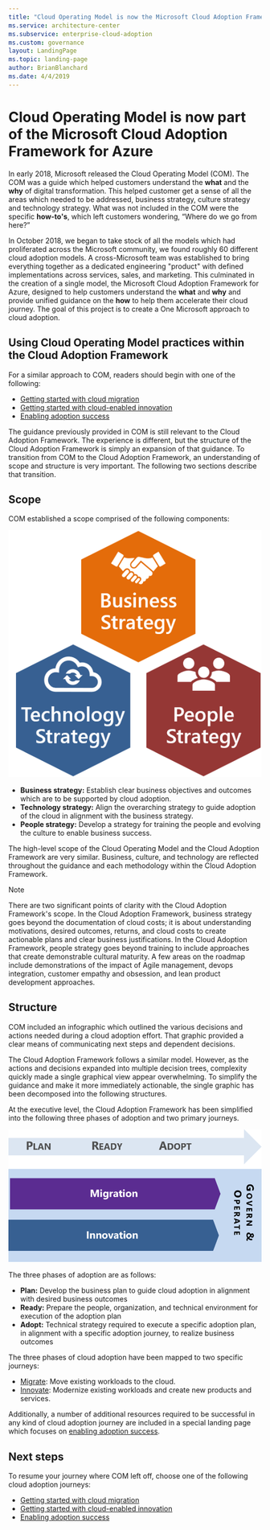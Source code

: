 ```yaml
---
title: "Cloud Operating Model is now the Microsoft Cloud Adoption Framework for Azure"
ms.service: architecture-center
ms.subservice: enterprise-cloud-adoption
ms.custom: governance
layout: LandingPage
ms.topic: landing-page
author: BrianBlanchard
ms.date: 4/4/2019
---
```


# Cloud Operating Model is now part of the Microsoft Cloud Adoption Framework for Azure

In early 2018, Microsoft released the Cloud Operating Model (COM). The COM was a guide which helped customers understand the **what** and the **why** of digital transformation. This helped customer get a sense of all the areas which needed to be addressed, business strategy, culture strategy and technology strategy. What was not included in the COM were the specific **how-to's**, which left customers wondering, “Where do we go from here?”

In October 2018, we began to take stock of all the models which had proliferated across the Microsoft community, we found roughly 60 different cloud adoption models. A cross-Microsoft team was established to bring everything together as a dedicated engineering "product" with defined implementations across services, sales, and marketing. This culminated in the creation of a single model, the Microsoft Cloud Adoption Framework for Azure, designed to help customers understand the **what** and **why** and provide unified guidance on the **how** to help them accelerate their cloud journey. The goal of this project is to create a One Microsoft approach to cloud adoption.

## Using Cloud Operating Model practices within the Cloud Adoption Framework

For a similar approach to COM, readers should begin with one of the following:

- [Getting started with cloud migration](../getting-started/migrate.md)
- [Getting started with cloud-enabled innovation](../getting-started/innovate.md)
- [Enabling adoption success](../getting-started/enable.md)

The guidance previously provided in COM is still relevant to the Cloud Adoption Framework. The experience is different, but the structure of the Cloud Adoption Framework is simply an expansion of that guidance. To transition from COM to the Cloud Adoption Framework, an understanding of scope and structure is very important. The following two sections describe that transition.

## Scope

COM established a scope comprised of the following components:

![Scope of the Cloud Adoption Framework](../_images/caf-scope.png)

- **Business strategy:** Establish clear business objectives and outcomes which are to be supported by cloud adoption.
- **Technology strategy:** Align the overarching strategy to guide adoption of the cloud in alignment with the business strategy.
- **People strategy:** Develop a strategy for training the people and evolving the culture to enable business success.

The high-level scope of the Cloud Operating Model and the Cloud Adoption Framework are very similar. Business, culture, and technology are reflected throughout the guidance and each methodology within the Cloud Adoption Framework.

> [!NOTE]
> There are two significant points of clarity with the Cloud Adoption Framework's scope. In the Cloud Adoption Framework, business strategy goes beyond the documentation of cloud costs; it is about understanding motivations, desired outcomes, returns, and cloud costs to create actionable plans and clear business justifications. In the Cloud Adoption Framework, people strategy goes beyond training to include approaches that create demonstrable cultural maturity. A few areas on the roadmap include demonstrations of the impact of Agile management, devops integration, customer empathy and obsession, and lean product development approaches.

## Structure

COM included an infographic which outlined the various decisions and actions needed during a cloud adoption effort. That graphic provided a clear means of communicating next steps and dependent decisions.

The Cloud Adoption Framework follows a similar model. However, as the actions and decisions expanded into multiple decision trees, complexity quickly made a single graphical view appear overwhelming. To simplify the guidance and make it more immediately actionable, the single graphic has been decomposed into the following structures.

At the executive level, the Cloud Adoption Framework has been simplified into the following three phases of adoption and two primary journeys.

![Executive level structure of the Cloud Adoption Framework](../_images/caf-structure.png)

The three phases of adoption are as follows:

- **Plan:** Develop the business plan to guide cloud adoption in alignment with desired business outcomes
- **Ready:** Prepare the people, organization, and technical environment for execution of the adoption plan
- **Adopt:** Technical strategy required to execute a specific adoption plan, in alignment with a specific adoption journey, to realize business outcomes

The three phases of cloud adoption have been mapped to two specific journeys:

- [Migrate](../getting-started/migrate.md): Move existing workloads to the cloud.
- [Innovate](../getting-started/innovate.md): Modernize existing workloads and  create new products and services.

Additionally, a number of additional resources required to be successful in any kind of cloud adoption journey are included in a special landing page which focuses on [enabling adoption success](../getting-started/enable.md).

## Next steps

To resume your journey where COM left off, choose one of the following cloud adoption journeys:

- [Getting started with cloud migration](../getting-started/migrate.md)
- [Getting started with cloud-enabled innovation](../getting-started/innovate.md)
- [Enabling adoption success](../getting-started/enable.md)
